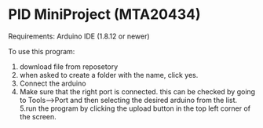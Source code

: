 # PID MiniProject (MTA20434)

Requirements:
Arduino IDE (1.8.12 or newer)

To use this program:
1. download file from reposetory
2. when asked to create a folder with the name, click yes.
3. Connect the arduino
4. Make sure that the right port is connected. this can be checked by going to Tools-->Port and then selecting the desired arduino from the list.
5.run the program by clicking the upload button in the top left corner of the screen.
